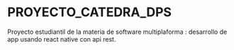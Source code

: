 # PROYECTO_CATEDRA_DPS
Proyecto estudiantil de la materia  de software multiplaforma : desarrollo de app usando react native con api rest.
